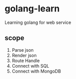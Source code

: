 # golang-learn
Learning golang for web service

## scope
1. Parse json
2. Render json
3. Route Handle
4. Connect with SQL
5. Connect with MongoDB
